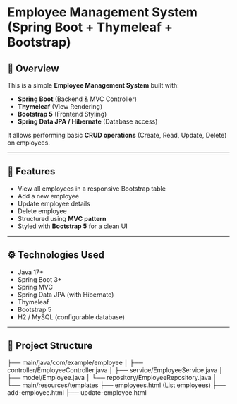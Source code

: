 # Employee Management System (Spring Boot + Thymeleaf + Bootstrap)

## 📌 Overview
This is a simple **Employee Management System** built with:
- **Spring Boot** (Backend & MVC Controller)
- **Thymeleaf** (View Rendering)
- **Bootstrap 5** (Frontend Styling)
- **Spring Data JPA / Hibernate** (Database access)

It allows performing basic **CRUD operations** (Create, Read, Update, Delete) on employees.

---

## 🚀 Features
- View all employees in a responsive Bootstrap table
- Add a new employee
- Update employee details
- Delete employee
- Structured using **MVC pattern**
- Styled with **Bootstrap 5** for a clean UI

---

## ⚙️ Technologies Used
- Java 17+
- Spring Boot 3+
- Spring MVC
- Spring Data JPA (with Hibernate)
- Thymeleaf
- Bootstrap 5
- H2 / MySQL (configurable database)

---

## 📂 Project Structure

├── main/java/com/example/employee
│ ├── controller/EmployeeController.java
│ ├── service/EmployeeService.java
│ ├── model/Employee.java
│ └── repository/EmployeeRepository.java
│
└── main/resources/templates
├── employees.html (List employees)
├── add-employee.html
├── update-employee.html
